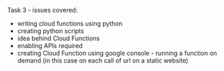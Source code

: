 Task 3 - issues covered:
- writing cloud functions using python
- creating python scripts
- idea behind Cloud Functions
- enabling APIs required
- creating Cloud Function using google console - running a function on demand (in this case on each call of url on a static website)
